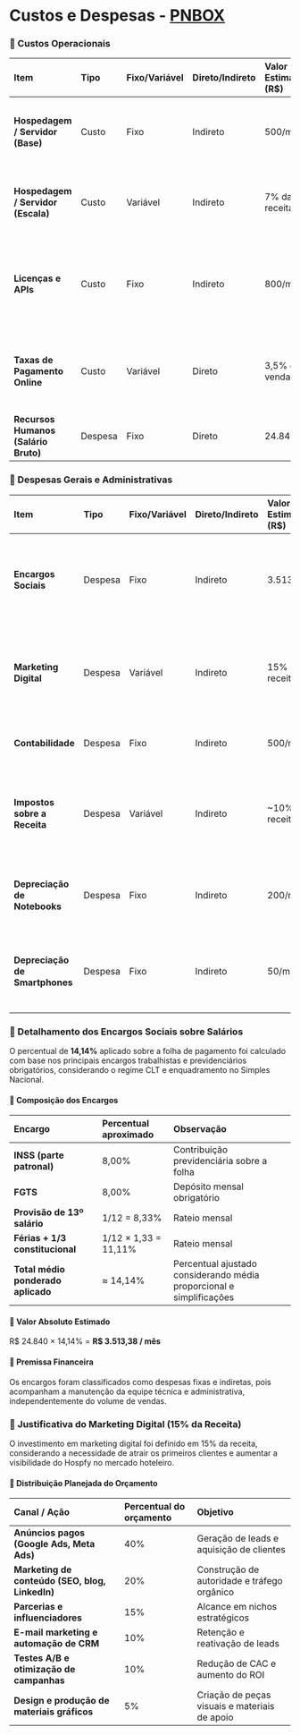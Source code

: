 # Custos e Despesas -   [PNBOX](https://pnbox.sebrae.com.br/planoNegocio/invite/m3-wy4c6o)


### 🔹 Custos Operacionais

| Item | Tipo | Fixo/Variável | Direto/Indireto | Valor Estimado (R$) | Premissas Utilizadas |
| :--- | :--- | :--- | :--- | :--- | :--- |
| **Hospedagem / Servidor (Base)** | Custo | Fixo | Indireto | 500/mês | Custo mínimo de infraestrutura em nuvem para manter a aplicação no ar. |
| **Hospedagem / Servidor (Escala)** | Custo | Variável | Indireto | 7% da receita | Aumenta conforme o tráfego de usuários e o uso do banco de dados. |
| **Licenças e APIs** | Custo | Fixo | Indireto | 800/mês | Serviços de terceiros essenciais para a funcionalidade do app (ex: Google Maps, SendGrid). |
| **Taxas de Pagamento Online** | Custo | Variável | Direto | 3,5% das vendas | Taxa média cobrada por intermediadores financeiros (Stripe, Pagar.me) por transação. |
| **Recursos Humanos (Salário Bruto)** | Despesa | Fixo | Direto | 24.840/mês | Remuneração da equipe central |

### 🔹 Despesas Gerais e Administrativas

| Item | Tipo | Fixo/Variável | Direto/Indireto | Valor Estimado (R$) | Premissas Utilizadas |
| :--- | :--- | :--- | :--- | :--- | :--- |
| **Encargos Sociais** | Despesa | Fixo | Indireto | 3.513/mês | Estimativa de 14,14% sobre os salários, cobrindo FGTS, provisão de férias e 13º. |
| **Marketing Digital** | Despesa | Variável | Indireto | 15% da receita | Investimento estratégico para aquisição de clientes, reinvestindo parte da receita. |
| **Contabilidade** | Despesa | Fixo | Indireto | 500/mês | Honorários mensais do serviço contábil. |
| **Impostos sobre a Receita** | Despesa | Variável | Indireto | ~10% da receita | Alíquota estimada do Simples Nacional, que varia conforme o faturamento anual. |
| **Depreciação de Notebooks** | Despesa | Fixo | Indireto | 200/mês | Baseado em 3 notebooks de R$ 4.000 com vida útil fiscal de 5 anos. |
| **Depreciação de Smartphones** | Despesa | Fixo | Indireto | 50/mês | Baseado em 2 smartphones de R$ 1.500 com vida útil fiscal de 5 anos. |

### 💼 Detalhamento dos Encargos Sociais sobre Salários

O percentual de **14,14%** aplicado sobre a folha de pagamento foi calculado com base nos principais encargos trabalhistas e previdenciários obrigatórios, considerando o regime CLT e enquadramento no Simples Nacional.

#### 🔹 Composição dos Encargos

| Encargo | Percentual aproximado | Observação |
| :--- | :--- | :--- |
| **INSS (parte patronal)** | 8,00% | Contribuição previdenciária sobre a folha |
| **FGTS** | 8,00% | Depósito mensal obrigatório |
| **Provisão de 13º salário** | 1/12 = 8,33% | Rateio mensal |
| **Férias + 1/3 constitucional** | 1/12 × 1,33 = 11,11% | Rateio mensal |
| **Total médio ponderado aplicado** | ≈ 14,14% | Percentual ajustado considerando média proporcional e simplificações |

#### 🔹 Valor Absoluto Estimado
R$ 24.840 × 14,14% = **R$ 3.513,38 / mês**

#### 🔹 Premissa Financeira
Os encargos foram classificados como despesas fixas e indiretas, pois acompanham a manutenção da equipe técnica e administrativa, independentemente do volume de vendas.

### 📣 Justificativa do Marketing Digital (15% da Receita)

O investimento em marketing digital foi definido em 15% da receita, considerando a necessidade de atrair os primeiros clientes e aumentar a visibilidade do Hospfy no mercado hoteleiro.

#### 🔹 Distribuição Planejada do Orçamento

| Canal / Ação | Percentual do orçamento | Objetivo |
| :--- | :--- | :--- |
| **Anúncios pagos (Google Ads, Meta Ads)** | 40% | Geração de leads e aquisição de clientes |
| **Marketing de conteúdo (SEO, blog, LinkedIn)** | 20% | Construção de autoridade e tráfego orgânico |
| **Parcerias e influenciadores** | 15% | Alcance em nichos estratégicos |
| **E-mail marketing e automação de CRM** | 10% | Retenção e reativação de leads |
| **Testes A/B e otimização de campanhas** | 10% | Redução de CAC e aumento do ROI |
| **Design e produção de materiais gráficos** | 5% | Criação de peças visuais e materiais de apoio |
